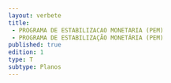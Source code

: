 ```yaml
---
layout: verbete
title:
 - PROGRAMA DE ESTABILIZACAO MONETARIA (PEM)
 - PROGRAMA DE ESTABILIZAÇÃO MONETÁRIA (PEM)
published: true
edition: 1  
type: T
subtype: Planos
---
```


